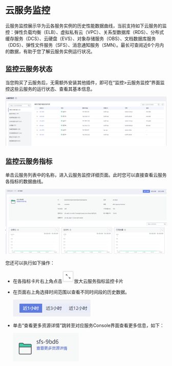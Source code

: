 # 云服务监控<a name="aom_02_0052"></a>

云服务监控展示华为云各服务实例的历史性能数据曲线，当前支持如下云服务的监控：弹性负载均衡（ELB）、虚拟私有云（VPC）、关系型数据库（RDS）、分布式缓存服务（DCS）、云硬盘（EVS）、对象存储服务（OBS）、文档数据库服务（DDS）、弹性文件服务（SFS）、消息通知服务（SMN）。最长可查阅近6个月内的数据，有助于您了解云服务实例运行状况。

## 监控云服务状态<a name="zh-cn_topic_0203038953_section07321340501"></a>

当您购买了云服务后，无需额外安装其他插件，即可在“监控\>云服务监控”界面监控这些云服务的运行状态、查看其基本信息。

![](figures/zh-cn_image_0263893613.png)

## 监控云服务指标<a name="zh-cn_topic_0203038953_section1344083505314"></a>

单击云服务列表中的名称，进入云服务监控详细页面。此时您可以直接查看云服务各指标的数据曲线。

![](figures/zh-cn_image_0269661089.png)

您还可以执行如下操作：

-   在各指标卡片右上角点击![](figures/zh-cn_image_0263893662.png)放大云服务指标监控卡片
-   在页面右上角选择时间范围以查看不同时间段的历史数据。

    ![](figures/zh-cn_image_0269661384.png)

-   单击“查看更多资源详情”跳转至对应服务Console界面查看更多信息，如下：

    ![](figures/zh-cn_image_0269661136.png)


